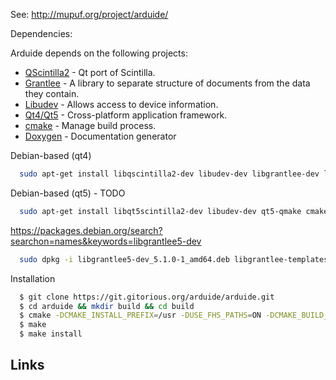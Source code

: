 See: http://mupuf.org/project/arduide/

Dependencies:

Arduide depends on the following projects:

* [QScintilla2] - Qt port of Scintilla.
* [Grantlee] - A library to separate structure of documents from the data they contain.
* [Libudev] - Allows access to device information.
* [Qt4/Qt5] - Cross-platform application framework.
* [cmake] - Manage build process.
* [Doxygen] - Documentation generator
    
Debian-based (qt4)
```sh
  sudo apt-get install libqscintilla2-dev libudev-dev libgrantlee-dev libgrantlee-core0 qt4-qmake cmake git
```
Debian-based (qt5) - TODO
```sh
  sudo apt-get install libqt5scintilla2-dev libudev-dev qt5-qmake cmake git
```
  https://packages.debian.org/search?searchon=names&keywords=libgrantlee5-dev
```sh  
  sudo dpkg -i libgrantlee5-dev_5.1.0-1_amd64.deb libgrantlee-templates5_5.1.0-1_amd64.deb libgrantlee-textdocument5_5.1.0-1_amd64.deb
```
Installation
```sh
  $ git clone https://git.gitorious.org/arduide/arduide.git 
  $ cd arduide && mkdir build && cd build
  $ cmake -DCMAKE_INSTALL_PREFIX=/usr -DUSE_FHS_PATHS=ON -DCMAKE_BUILD_TYPE=Release ..
  $ make
  $ make install
```

## Links

[QScintilla2]: http://www.riverbankcomputing.co.uk/software/qscintilla/intro
[Grantlee]: https://github.com/steveire/grantlee
[Libudev]: http://www.freedesktop.org/software/systemd/libudev/
[Qt4/Qt5]: https://qt.digia.com/
[cmake]: http://www.cmake.org/
[Doxygen]: http://www.stack.nl/~dimitri/doxygen/
